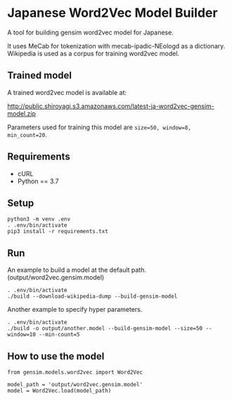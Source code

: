 Japanese Word2Vec Model Builder
===============================

A tool for building gensim word2vec model for Japanese.

It uses MeCab for tokenization with mecab-ipadic-NEologd as a dictionary.
Wikipedia is used as a corpus for training word2vec model.

Trained model
-------------

A trained word2vec model is available at:

http://public.shiroyagi.s3.amazonaws.com/latest-ja-word2vec-gensim-model.zip

Parameters used for training this model are `size=50, window=8, min_count=20`.


Requirements
------------

+ cURL
+ Python == 3.7

Setup
-----

```
python3 -m venv .env
. .env/bin/activate
pip3 install -r requirements.txt
```

Run
---

An example to build a model at the default path. (output/word2vec.gensim.model)

```
. .env/bin/activate
./build --download-wikipedia-dump --build-gensim-model
```

Another example to specify hyper parameters.

```
. .env/bin/activate
./build -o output/another.model --build-gensim-model --size=50 --window=10 --min-count=5
```

How to use the model
--------------------

```
from gensim.models.word2vec import Word2Vec

model_path = 'output/word2vec.gensim.model'
model = Word2Vec.load(model_path)
```
